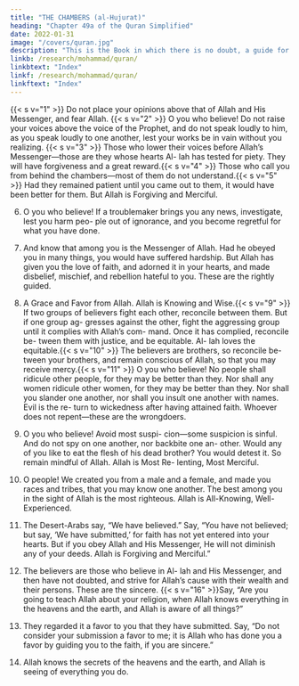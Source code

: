 ```yaml
---
title: "THE CHAMBERS (al-Hujurat)"
heading: "Chapter 49a of the Quran Simplified"
date: 2022-01-31
image: "/covers/quran.jpg"
description: "This is the Book in which there is no doubt, a guide for the righteous."
linkb: /research/mohammad/quran/
linkbtext: "Index"
linkf: /research/mohammad/quran/
linkftext: "Index"
---
```



{{< s v="1" >}}  Do not place your opinions above that of Allah and His Messenger, and fear Allah. 
{{< s v="2" >}}  O you who believe! Do not raise your voices above the voice of the Prophet, and do not speak loudly to him, as you speak loudly to one another, lest your works be in vain without you realizing. 
{{< s v="3" >}}  Those who lower their voices before Allah’s Messenger—those are they whose hearts Al-
lah has tested for piety. They will have forgiveness and a great reward.{{< s v="4" >}}  Those who call you from behind the chambers—most of them do not understand.{{< s v="5" >}}  Had they remained patient until you came out to them, it would have been better for
them. But Allah is Forgiving and Merciful.

6. O you who believe! If a troublemaker brings you any news, investigate, lest you harm peo-
ple out of ignorance, and you become regretful for what you have done.
7. And know that among you is the Messenger of Allah. Had he obeyed you in many things,
you would have suffered hardship. But Allah has given you the love of faith, and adorned
it in your hearts, and made disbelief, mischief, and rebellion hateful to you. These are
the rightly guided.

8. A Grace and Favor from Allah. Allah is Knowing and Wise.{{< s v="9" >}}  If two groups of believers fight each other,
reconcile between them. But if one group ag-
gresses against the other, fight the aggressing
group until it complies with Allah’s com-
mand. Once it has complied, reconcile be-
tween them with justice, and be equitable. Al-
lah loves the equitable.{{< s v="10" >}}  The believers are brothers, so reconcile be-
tween your brothers, and remain conscious
of Allah, so that you may receive mercy.{{< s v="11" >}}  O you who believe! No people shall ridicule
other people, for they may be better than
they. Nor shall any women ridicule other
women, for they may be better than they. Nor
shall you slander one another, nor shall you
insult one another with names. Evil is the re-
turn to wickedness after having attained
faith. Whoever does not repent—these are
the wrongdoers.
12. O you who believe! Avoid most suspi-
cion—some suspicion is sinful. And do not
spy on one another, nor backbite one an-
other. Would any of you like to eat the flesh
of his dead brother? You would detest it. So
remain mindful of Allah. Allah is Most Re-
lenting, Most Merciful.
13. O people! We created you from a male and
a female, and made you races and tribes, that
you may know one another. The best among
you in the sight of Allah is the most righteous.
Allah is All-Knowing, Well-Experienced.
14. The Desert-Arabs say, “We have believed.”
Say, “You have not believed; but say, ‘We
have submitted,’ for faith has not yet entered
into your hearts. But if you obey Allah and
His Messenger, He will not diminish any of
your deeds. Allah is Forgiving and Merciful.”
15. The believers are those who believe in Al-
lah and His Messenger, and then have not
doubted, and strive for Allah’s cause with
their wealth and their persons. These are the
sincere.
{{< s v="16" >}}Say, “Are you going to teach Allah about
your religion, when Allah knows everything
in the heavens and the earth, and Allah is
aware of all things?”
17. They regarded it a favor to you that they
have submitted. Say, “Do not consider your
submission a favor to me; it is Allah who has
done you a favor by guiding you to the faith,
if you are sincere.”
18. Allah knows the secrets of the heavens and the earth, and Allah is seeing of everything you do.

